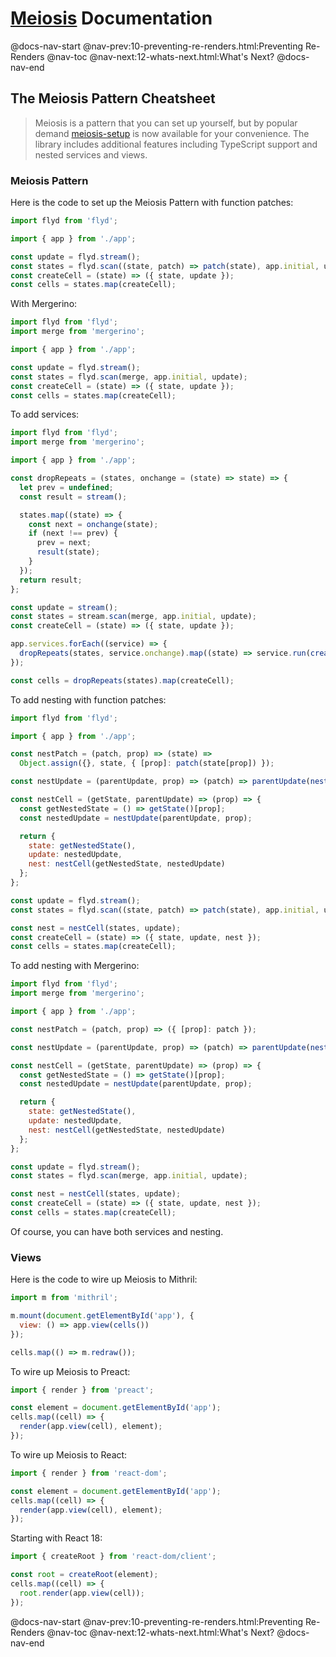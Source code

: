 # [Meiosis](https://meiosis.js.org) Documentation

@docs-nav-start
@nav-prev:10-preventing-re-renders.html:Preventing Re-Renders
@nav-toc
@nav-next:12-whats-next.html:What's Next?
@docs-nav-end

## The Meiosis Pattern Cheatsheet

> Meiosis is a pattern that you can set up yourself, but by popular demand
[meiosis-setup](https://meiosis.js.org/setup) is now available for your convenience. The library
includes additional features including TypeScript support and nested services and views.

### Meiosis Pattern

Here is the code to set up the Meiosis Pattern with function patches:

```js
import flyd from 'flyd';

import { app } from './app';

const update = flyd.stream();
const states = flyd.scan((state, patch) => patch(state), app.initial, update);
const createCell = (state) => ({ state, update });
const cells = states.map(createCell);
```

With Mergerino:

```js
import flyd from 'flyd';
import merge from 'mergerino';

import { app } from './app';

const update = flyd.stream();
const states = flyd.scan(merge, app.initial, update);
const createCell = (state) => ({ state, update });
const cells = states.map(createCell);
```

To add services:

```js
import flyd from 'flyd';
import merge from 'mergerino';

import { app } from './app';

const dropRepeats = (states, onchange = (state) => state) => {
  let prev = undefined;
  const result = stream();

  states.map((state) => {
    const next = onchange(state);
    if (next !== prev) {
      prev = next;
      result(state);
    }
  });
  return result;
};

const update = stream();
const states = stream.scan(merge, app.initial, update);
const createCell = (state) => ({ state, update });

app.services.forEach((service) => {
  dropRepeats(states, service.onchange).map((state) => service.run(createCell(state)));
});

const cells = dropRepeats(states).map(createCell);
```

To add nesting with function patches:

```js
import flyd from 'flyd';

import { app } from './app';

const nestPatch = (patch, prop) => (state) =>
  Object.assign({}, state, { [prop]: patch(state[prop]) });

const nestUpdate = (parentUpdate, prop) => (patch) => parentUpdate(nestPatch(patch, prop));

const nestCell = (getState, parentUpdate) => (prop) => {
  const getNestedState = () => getState()[prop];
  const nestedUpdate = nestUpdate(parentUpdate, prop);

  return {
    state: getNestedState(),
    update: nestedUpdate,
    nest: nestCell(getNestedState, nestedUpdate)
  };
};

const update = flyd.stream();
const states = flyd.scan((state, patch) => patch(state), app.initial, update);

const nest = nestCell(states, update);
const createCell = (state) => ({ state, update, nest });
const cells = states.map(createCell);
```

To add nesting with Mergerino:

```js
import flyd from 'flyd';
import merge from 'mergerino';

import { app } from './app';

const nestPatch = (patch, prop) => ({ [prop]: patch });

const nestUpdate = (parentUpdate, prop) => (patch) => parentUpdate(nestPatch(patch, prop));

const nestCell = (getState, parentUpdate) => (prop) => {
  const getNestedState = () => getState()[prop];
  const nestedUpdate = nestUpdate(parentUpdate, prop);

  return {
    state: getNestedState(),
    update: nestedUpdate,
    nest: nestCell(getNestedState, nestedUpdate)
  };
};

const update = flyd.stream();
const states = flyd.scan(merge, app.initial, update);

const nest = nestCell(states, update);
const createCell = (state) => ({ state, update, nest });
const cells = states.map(createCell);
```

Of course, you can have both services and nesting.

### Views

Here is the code to wire up Meiosis to Mithril:

```js
import m from 'mithril';

m.mount(document.getElementById('app'), {
  view: () => app.view(cells())
});

cells.map(() => m.redraw());
```

To wire up Meiosis to Preact:

```js
import { render } from 'preact';

const element = document.getElementById('app');
cells.map((cell) => {
  render(app.view(cell), element);
});
```

To wire up Meiosis to React:

```js
import { render } from 'react-dom';

const element = document.getElementById('app');
cells.map((cell) => {
  render(app.view(cell), element);
});
```

Starting with React 18:

```js
import { createRoot } from 'react-dom/client';

const root = createRoot(element);
cells.map((cell) => {
  root.render(app.view(cell));
});
```

@docs-nav-start
@nav-prev:10-preventing-re-renders.html:Preventing Re-Renders
@nav-toc
@nav-next:12-whats-next.html:What's Next?
@docs-nav-end

